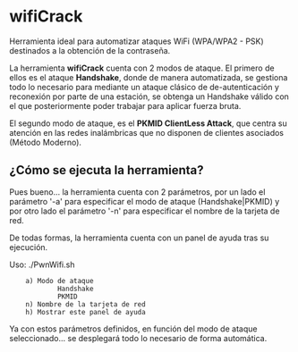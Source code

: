 # wifiCrack

Herramienta ideal para automatizar ataques WiFi (WPA/WPA2 - PSK) destinados a la obtención de la contraseña.

La herramienta **wifiCrack** cuenta con 2 modos de ataque. El primero de ellos es el ataque **Handshake**, donde de manera automatizada, se gestiona todo lo necesario para mediante un ataque clásico de de-autenticación y reconexión por parte de una estación, se obtenga un Handshake válido con el que posteriormente poder trabajar para aplicar fuerza bruta.

El segundo modo de ataque, es el **PKMID ClientLess Attack**, que centra su atención en las redes inalámbricas que no disponen de clientes asociados (Método Moderno).

## ¿Cómo se ejecuta la herramienta?

Pues bueno... la herramienta cuenta con 2 parámetros, por un lado el parámetro '-a' para especificar el modo de ataque (Handshake|PKMID) y por otro lado el parámetro '-n' para especificar el nombre de la tarjeta de red.

De todas formas, la herramienta cuenta con un panel de ayuda tras su ejecución.

Uso: ./PwnWifi.sh

        a) Modo de ataque
                Handshake
                PKMID
        n) Nombre de la tarjeta de red
        h) Mostrar este panel de ayuda


Ya con estos parámetros definidos, en función del modo de ataque seleccionado... se desplegará todo lo necesario de forma automática.

